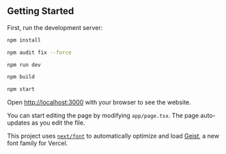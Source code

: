 ## Getting Started

First, run the development server:
```bash
npm install

npm audit fix --force

npm run dev

npm build

npm start

```

Open [http://localhost:3000](http://localhost:3000) with your browser to see the website.

You can start editing the page by modifying `app/page.tsx`. The page auto-updates as you edit the file.

This project uses [`next/font`](https://nextjs.org/docs/app/building-your-application/optimizing/fonts) to automatically optimize and load [Geist](https://vercel.com/font), a new font family for Vercel.
